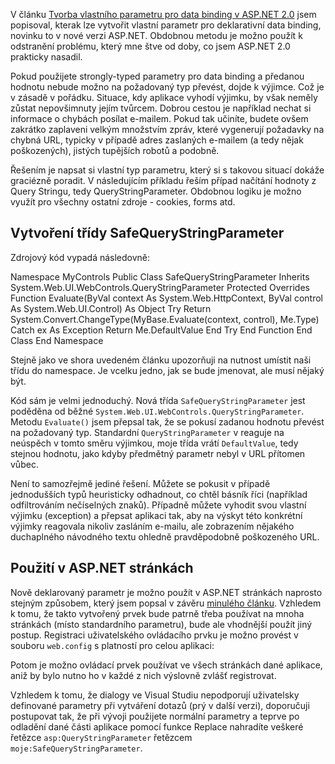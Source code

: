 <!-- dcterms:identifier = aspnetcz#59 -->
<!-- dcterms:title = Vytváření vlastních parametrů podruhé - "bezpečný" query string parametr -->
<!-- dcterms:abstract = Pokud použijete strongly-typed parametry pro data binding a předanou hodnotu nebude možno na požadovaný typ převést, dojde k výjimce. Pokud si informace o výjimkách ve své aplikaci necháte posílat e-mailem, můžete být brzo zaplaveni zprávami právě o tomto typu chyb. Vyhnout se tomu lze právě pomocí vlastního parametru. -->
<!-- np9:categoryId = 1 -->
<!-- x4w:category = Tipy, triky -->
<!-- np9:authorId = 1 -->
<!-- np9:authorEmail = michal.valasek@altairis.cz -->
<!-- dcterms:creator = Michal Altair Valášek -->
<!-- dcterms:created = 2005-11-09T03:21:35.817+01:00 -->
<!-- dcterms:dateAccepted = 2005-11-09T03:21:35.817+01:00 -->

V článku [Tvorba vlastního parametru pro data binding v ASP.NET 2.0](/entry/article-20051005.aspx) jsem popisoval, kterak lze vytvořit vlastní parametr pro deklarativní data binding, novinku to v nové verzi ASP.NET. Obdobnou metodu je možno použít k odstranění problému, který mne štve od doby, co jsem ASP.NET 2.0 prakticky nasadil.

Pokud použijete strongly-typed parametry pro data binding a předanou hodnotu nebude možno na požadovaný typ převést, dojde k výjimce. Což je v zásadě v pořádku. Situace, kdy aplikace vyhodí výjimku, by však neměly zůstat nepovšimnuty jejím tvůrcem. Dobrou cestou je například nechat si informace o chybách posílat e-mailem. Pokud tak učiníte, budete ovšem zakrátko zaplaveni velkým množstvím zpráv, které vygenerují požadavky na chybná URL, typicky v případě adres zaslaných e-mailem (a tedy nějak poškozených), jistých tupějších robotů a podobně.

Řešením je napsat si vlastní typ parametru, který si s takovou situací dokáže graciézně poradit. V následujícím příkladu řeším případ načítání hodnoty z Query Stringu, tedy QueryStringParameter. Obdobnou logiku je možno využít pro všechny ostatní zdroje - cookies, forms atd.

## Vytvoření třídy SafeQueryStringParameter

Zdrojový kód vypadá následovně:

Namespace MyControls Public Class SafeQueryStringParameter Inherits System.Web.UI.WebControls.QueryStringParameter Protected Overrides Function Evaluate(ByVal context As System.Web.HttpContext, ByVal control As System.Web.UI.Control) As Object Try Return System.Convert.ChangeType(MyBase.Evaluate(context, control), Me.Type) Catch ex As Exception Return Me.DefaultValue End Try End Function End Class End Namespace

Stejně jako ve shora uvedeném článku upozorňuji na nutnost umístit naši třídu do namespace. Je vcelku jedno, jak se bude jmenovat, ale musí nějaký být.

Kód sám je velmi jednoduchý. Nová třída `SafeQueryStringParameter` jest poděděna od běžné `System.Web.UI.WebControls.QueryStringParameter`. Metodu `Evaluate()` jsem přepsal tak, že se pokusí zadanou hodnotu převést na požadovaný typ. Standardní `QueryStringParameter` v reaguje na neúspěch v tomto směru výjimkou, moje třída vrátí `DefaultValue`, tedy stejnou hodnotu, jako kdyby předmětný parametr nebyl v URL přítomen vůbec.

Není to samozřejmě jediné řešení. Můžete se pokusit v případě jednodušších typů heuristicky odhadnout, co chtěl básník říci (například odfiltrováním nečíselných znaků). Případně můžete vyhodit svou vlastní výjimku (exception) a přepsat aplikaci tak, aby na výskyt této konkrétní výjimky reagovala nikoliv zasláním e-mailu, ale zobrazením nějakého duchaplného návodného textu ohledně pravděpodobně poškozeného URL.

## Použití v ASP.NET stránkách

Nově deklarovaný parametr je možno použít v ASP.NET stránkách naprosto stejným způsobem, který jsem popsal v závěru [minulého článku](/entry/article-20051005.aspx). Vzhledem k tomu, že takto vytvořený prvek bude patrně třeba používat na mnoha stránkách (místo standardního parametru), bude ale vhodnější použít jiný postup. Registraci uživatelského ovládacího prvku je možno provést v souboru `web.config` s platností pro celou aplikaci:

<?xml version="1.0"?> <configuration> <system.web> <pages> <controls > <add tagPrefix="moje" namespace="MyControls" /> </controls> </pages> </system.web> </configuration>

Potom je možno ovládací prvek používat ve všech stránkách dané aplikace, aniž by bylo nutno ho v každé z nich výslovně zvlášť registrovat.

Vzhledem k tomu, že dialogy ve Visual Studiu nepodporují uživatelsky definované parametry při vytváření dotazů (prý v další verzi), doporučuji postupovat tak, že při vývoji použijete normální parametry a teprve po odladění dané části aplikace pomocí funkce Replace nahradíte veškeré řetězce `asp:QueryStringParameter` řetězcem `moje:SafeQueryStringParameter`.